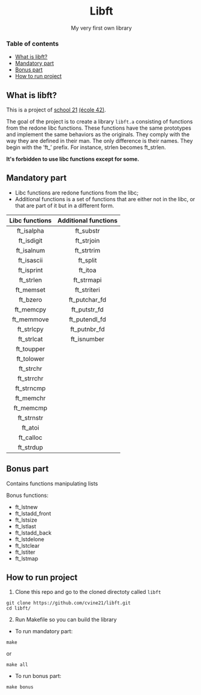 <div id="header" align="center">
  <h1>
    Libft
  </h1>
  <p>My very first own library</p>
</div>

### Table of contents
- [What is libft?](#what-is-libft)
- [Mandatory part](#mandatory-part)
- [Bonus part](#bonus-part)
- [How to run project](#how-to-run-project)

## What is libft?
This is a project of [school 21][1] [(école 42)][2].

The goal of the project is to create a library `libft.a` consisting of functions from the redone libc functions. These functions have the same prototypes and implement the same behaviors as the originals. They comply with the way they are defined in their man. The only difference is their names. They begin with the ’ft_’ prefix. For instance, strlen becomes ft_strlen.

**It's forbidden to use libc functions except for some.**

## Mandatory part

- Libc functions are redone functions from the libc;
- Additional functions is a set of functions that are either not in the libc,
or that are part of it but in a different form.

|Libc functions | Additional functions |
|:-------------:|:--------------------:|
|ft_isalpha     |ft_substr             |
|ft_isdigit     |ft_strjoin            |
|ft_isalnum     |ft_strtrim            |
|ft_isascii     |ft_split              |
|ft_isprint     |ft_itoa               |
|ft_strlen      |ft_strmapi            |
|ft_memset      |ft_striteri           |
|ft_bzero       |ft_putchar_fd         |
|ft_memcpy      |ft_putstr_fd          |
|ft_memmove     |ft_putendl_fd         |
|ft_strlcpy     |ft_putnbr_fd          |
|ft_strlcat     |ft_isnumber           |
|ft_toupper     |
|ft_tolower     |
|ft_strchr      |
|ft_strrchr     |
|ft_strncmp     |
|ft_memchr      |
|ft_memcmp      |
|ft_strnstr     |
|ft_atoi        |
|ft_calloc      |
|ft_strdup      |

## Bonus part
Contains functions manipulating lists

Bonus functions:

- ft_lstnew
- ft_lstadd_front
- ft_lstsize
- ft_lstlast
- ft_lstadd_back
- ft_lstdelone
- ft_lstclear
- ft_lstiter
- ft_lstmap

## How to run project

1. Clone this repo and go to the cloned directoty called `libft`
```
git clone https://github.com/cvine21/libft.git
cd libft/
```

2. Run Makefile so you can build the library

- To run mandatory part:
```
make
```
or
```
make all
```
- To run bonus part:
```
make bonus
```

[1]:https://21-school.ru/
[2]:https://42.fr/en/homepage/
